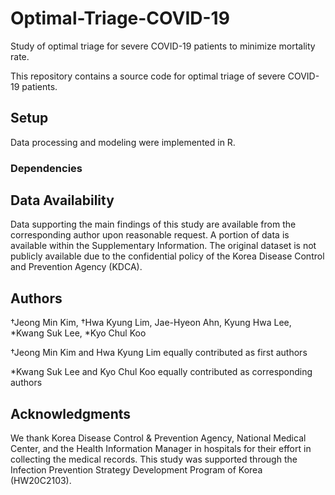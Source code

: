 # Optimal-Triage-COVID-19
Study of optimal triage for severe COVID-19 patients to minimize mortality rate.

This repository contains a source code for optimal triage of severe COVID-19 patients.

## Setup
Data processing and modeling were implemented in R.

### Dependencies

## Data Availability
Data supporting the main findings of this study are available from the corresponding author upon reasonable request. A portion of data is available within the Supplementary Information. The original dataset is not publicly available due to the confidential policy of the Korea Disease Control and Prevention Agency (KDCA).

## Authors
†Jeong Min Kim, †Hwa Kyung Lim, Jae-Hyeon Ahn, Kyung Hwa Lee, \*Kwang Suk Lee, *Kyo Chul Koo

†Jeong Min Kim and Hwa Kyung Lim equally contributed as first authors

*Kwang Suk Lee and Kyo Chul Koo equally contributed as corresponding authors

## Acknowledgments
We thank Korea Disease Control & Prevention Agency, National Medical Center, and the Health Information Manager in hospitals for their effort in collecting the medical records. This study was supported through the Infection Prevention Strategy Development Program of Korea (HW20C2103).
